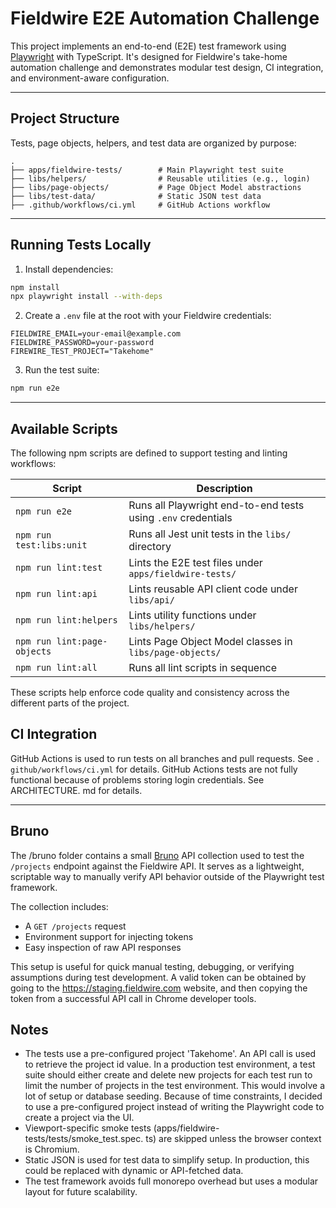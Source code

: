 # Fieldwire E2E Automation Challenge

This project implements an end-to-end (E2E) test framework using [Playwright](https://playwright.dev/) with TypeScript. It's designed for Fieldwire's take-home automation challenge and demonstrates modular test design, CI integration, and environment-aware configuration.

---

## Project Structure

Tests, page objects, helpers, and test data are organized by purpose:

```
.
├── apps/fieldwire-tests/        # Main Playwright test suite
├── libs/helpers/                # Reusable utilities (e.g., login)
├── libs/page-objects/           # Page Object Model abstractions
├── libs/test-data/              # Static JSON test data
├── .github/workflows/ci.yml     # GitHub Actions workflow
```

---

## Running Tests Locally

1. Install dependencies:

```bash
npm install
npx playwright install --with-deps
```

2. Create a `.env` file at the root with your Fieldwire credentials:

```
FIELDWIRE_EMAIL=your-email@example.com
FIELDWIRE_PASSWORD=your-password
FIREWIRE_TEST_PROJECT="Takehome"

```

3. Run the test suite:

```bash
npm run e2e
```

---

## Available Scripts

The following npm scripts are defined to support testing and linting workflows:

| Script                      | Description                                                  |
|-----------------------------|--------------------------------------------------------------|
| `npm run e2e`               | Runs all Playwright end-to-end tests using `.env` credentials |
| `npm run test:libs:unit`    | Runs all Jest unit tests in the `libs/` directory             |
| `npm run lint:test`         | Lints the E2E test files under `apps/fieldwire-tests/`        |
| `npm run lint:api`          | Lints reusable API client code under `libs/api/`              |
| `npm run lint:helpers`      | Lints utility functions under `libs/helpers/`                 |
| `npm run lint:page-objects` | Lints Page Object Model classes in `libs/page-objects/`    |
| `npm run lint:all`          | Runs all lint scripts in sequence                             |

These scripts help enforce code quality and consistency across the different parts of the project.

## CI Integration

GitHub Actions is used to run tests on all branches and pull requests. See `.
github/workflows/ci.yml` for details.  GitHub Actions tests are not fully 
 functional because of problems storing login credentials.  See ARCHITECTURE.
md for details.

---

## Bruno

The /bruno folder contains a small [Bruno](https://www.usebruno.com/) API 
collection used to test the `/projects` endpoint against the Fieldwire API. It serves as a lightweight, scriptable way to manually verify API behavior outside of the Playwright test framework.

The collection includes:
- A `GET /projects` request
- Environment support for injecting tokens
- Easy inspection of raw API responses

This setup is useful for quick manual testing, debugging, or verifying 
assumptions during test development.  A valid token can be obtained by going 
to the https://staging.fieldwire.com website, and then copying the token 
from a successful API call in Chrome developer tools. 

## Notes

- The tests use a pre-configured project 'Takehome'.  An API call is used to 
  retrieve the project id value.  In a production test environment, a test 
  suite should either create and delete new projects for each test run to 
  limit the number of projects in the test environment.  This would involve 
  a lot of setup or database seeding.  Because of time constraints, I 
  decided to use a pre-configured project instead of writing the Playwright 
  code to create a project via the UI.
- Viewport-specific smoke tests (apps/fieldwire-tests/tests/smoke_test.spec.
  ts) are skipped unless the browser context is 
  Chromium.
- Static JSON is used for test data to simplify setup. In production, this could be replaced with dynamic or API-fetched data.
- The test framework avoids full monorepo overhead but uses a modular layout for future scalability.
